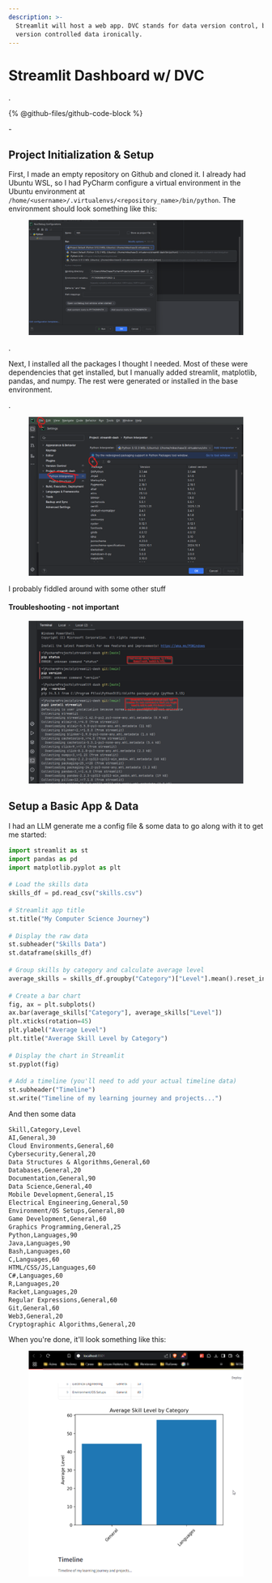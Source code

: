 ```yaml
---
description: >-
  Streamlit will host a web app. DVC stands for data version control, but isn't
  version controlled data ironically.
---
```


# Streamlit Dashboard w/ DVC

.

{% @github-files/github-code-block %}

\-

## Project Initialization & Setup

First, I made an empty repository on Github and cloned it.  I already had Ubuntu WSL, so I had PyCharm configure a virtual environment in the Ubuntu environment at `/home/<username>/.virtualenvs/<repository_name>/bin/python`. The environment should look something like this:

<figure><img src="../../../../.gitbook/assets/image.png" alt=""><figcaption></figcaption></figure>

.

Next, I installed all the packages I thought I needed. Most of these were dependencies that get installed, but I manually added streamlit, matplotlib, pandas, and numpy. The rest were generated or installed in the base environment.



.

<figure><img src="../../../../.gitbook/assets/image (1).png" alt=""><figcaption></figcaption></figure>

I probably fiddled around with some other stuff

#### Troubleshooting - not important

<figure><img src="../../../../.gitbook/assets/image (2).png" alt=""><figcaption></figcaption></figure>

## Setup a Basic App & Data

I had an LLM generate me a config file & some data to go along with it to get me started:

```python
import streamlit as st
import pandas as pd
import matplotlib.pyplot as plt

# Load the skills data
skills_df = pd.read_csv("skills.csv")

# Streamlit app title
st.title("My Computer Science Journey")

# Display the raw data
st.subheader("Skills Data")
st.dataframe(skills_df)

# Group skills by category and calculate average level
average_skills = skills_df.groupby("Category")["Level"].mean().reset_index()

# Create a bar chart
fig, ax = plt.subplots()
ax.bar(average_skills["Category"], average_skills["Level"])
plt.xticks(rotation=45)
plt.ylabel("Average Level")
plt.title("Average Skill Level by Category")

# Display the chart in Streamlit
st.pyplot(fig)

# Add a timeline (you'll need to add your actual timeline data)
st.subheader("Timeline")
st.write("Timeline of my learning journey and projects...")
```

And then some data

```
Skill,Category,Level
AI,General,30
Cloud Environments,General,60
Cybersecurity,General,20
Data Structures & Algorithms,General,60
Databases,General,20
Documentation,General,90
Data Science,General,40
Mobile Development,General,15
Electrical Engineering,General,50
Environment/OS Setups,General,80
Game Development,General,60
Graphics Programming,General,25
Python,Languages,90
Java,Languages,90
Bash,Languages,60
C,Languages,60
HTML/CSS/JS,Languages,60
C#,Languages,60
R,Languages,20
Racket,Languages,20
Regular Expressions,General,60
Git,General,60
Web3,General,20
Cryptographic Algorithms,General,20
```

When you're done, it'll look something like this:

<figure><img src="../../../../.gitbook/assets/image (765).png" alt=""><figcaption></figcaption></figure>



